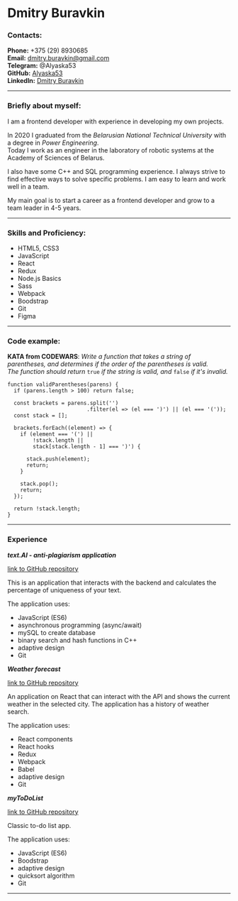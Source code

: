 # Dmitry Buravkin

### Contacts:

**Phone:** +375 (29) 8930685  
**Email:** dmitry.buravkin@gmail.com    
**Telegram:** @Alyaska53  
**GitHub:** [Alyaska53](https://github.com/Alyaska53)  
**LinkedIn:** [Dmitry Buravkin](https://www.linkedin.com/in/dmitry-buravkin/)  

***

### Briefly about myself: 

I am a frontend developer with experience in developing my own projects. 

In 2020 I graduated from the _Belarusian National Technical University_ with a degree in _Power Engineering_.  
Today I work as an engineer in the laboratory of robotic systems at the Academy of Sciences of Belarus.

I also have some C++ and SQL programming experience. 
I always strive to find effective ways to solve specific problems. I am easy to learn and work well in a team.

My main goal is to start a career as a frontend developer and grow to a team leader in 4-5 years.

***

### Skills and Proficiency:

* HTML5, CSS3  
* JavaScript 
* React
* Redux 
* Node.js Basics
* Sass
* Webpack
* Boodstrap
* Git 
* Figma  

***

### Code example:

**KATA from CODEWARS**: _Write a function that takes a string of parentheses, and determines if the order of the parentheses is valid._  
_The function should return_ `true` _if the string is valid, and_ `false` _if it's invalid._

```
function validParentheses(parens) {
  if (parens.length > 100) return false;
      
  const brackets = parens.split('')
                         .filter(el => (el === ')') || (el === '('));  
  const stack = [];
  
  brackets.forEach((element) => {
    if (element === '(') || 
        !stack.length ||
        stack[stack.length - 1] === ')') {
      
      stack.push(element);
      return;
    } 
    
    stack.pop();
    return;
  });
  
  return !stack.length;
}
```
***

### Experience

**_text.AI - anti-plagiarism application_**

[link to GitHub repository](https://github.com/Alyaska53/textAI-release)

This is an application that interacts with the backend and calculates the percentage of uniqueness of your text.

The application uses:
* JavaScript (ES6)
* asynchronous programming (async/await)
* mySQL to create database
* binary search and hash functions in C++
* adaptive design
* Git

**_Weather forecast_**

[link to GitHub repository](https://github.com/Alyaska53/weather-forecast)

An application on React that can interact with the API and shows the current weather in the selected city.
The application has a history of weather search.

The application uses:
* React components
* React hooks
* Redux
* Webpack
* Babel
* adaptive design
* Git

**_myToDoList_**

[link to GitHub repository](https://github.com/Alyaska53/myToDoList)

Classic to-do list app.

The application uses:
* JavaScript (ES6)
* Boodstrap
* adaptive design
* quicksort algorithm
* Git

***